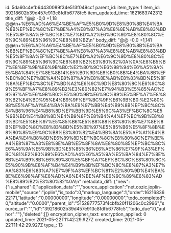 id: 5da60c4efb64430089f34e513f049ccf
parent_id: 
item_type: 1
item_id: 39218602b39d457e913c8fdfb6778fc5
item_updated_time: 1621683742312
title_diff: "@@ -0,0 +1,18 @@\\n+%E6%AD%A6%E4%BE%AF%E5%B0%9D%E8%B0%8B%E4%BA%8B%EF%BC%8C%E7%BE%A4%E8%87%A3%E8%8E%AB%E8%83%BD%E5%8F%8A%EF%BC%8C%E7%BD%A2%E6%9C%9D%E8%80%8C%E6%9C%89%E5%96%9C%E8%89%B2\\n"
body_diff: "@@ -0,0 +1,141 @@\\n+%E6%AD%A6%E4%BE%AF%E5%B0%9D%E8%B0%8B%E4%BA%8B%EF%BC%8C%E7%BE%A4%E8%87%A3%E8%8E%AB%E8%83%BD%E5%8F%8A%EF%BC%8C%E7%BD%A2%E6%9C%9D%E8%80%8C%E6%9C%89%E5%96%9C%E8%89%B2%E3%80%82%0A%0A%E8%B5%B7%E8%BF%9B%E6%9B%B0:%E2%80%9C%E6%98%94%E6%A5%9A%E5%BA%84%E7%8E%8B14%E5%B0%9D%E8%B0%8B%E4%BA%8B%EF%BC%8C%E7%BE%A4%E8%87%A3%E8%8E%AB%E8%83%BD%E5%8F%8A%EF%BC%8C%E7%BD%A2%E6%9C%9D%E8%80%8C%E6%9C%89%E5%BF%A7%E8%89%B2%E3%80%82%E7%94%B3%E5%85%AC%E9%97%AE%E6%9B%B0:%E5%90%9B%E6%9C%89%E5%BF%A7%E8%89%B2%E4%BD%95%E4%B9%9F%EF%BC%9F%E6%9B%B0:%E2%80%98%E5%AF%A1%E4%BA%BA%E9%97%BB%E4%B9%8B%EF%BC%8C%E4%B8%96%E4%B8%8D%E7%BB%9D%E5%9C%A3%EF%BC%8C%E5%9B%BD%E4%B8%8D%E4%B9%8F%E8%B4%A4%EF%BC%9B%E8%83%BD%E5%BE%97%E5%85%B6%E5%B8%88%E8%80%85%E7%8E%8B%EF%BC%8C%E8%83%BD%E5%BE%97%E5%85%B6%E5%8F%8B%E8%80%85%E9%9C%B8%E3%80%82%E4%BB%8A%E5%AF%A1%E4%BA%BA%E4%B8%8D%E6%89%8D%EF%BC%8C%E8%80%8C%E7%BE%A4%E8%87%A3%E8%8E%AB%E5%8F%8A%E8%80%85%EF%BC%8C%E6%A5%9A%E5%9B%BD%E5%85%B6%E6%AE%86%E7%9F%A3%EF%BC%81%E2%80%99%E6%AD%A4%E6%A5%9A%E5%BA%84%E7%8E%8B%E4%B9%8B%E6%89%80%E5%BF%A7%EF%BC%8C%E8%80%8C%E5%90%9B%E8%AF%B4%E4%B9%8B%EF%BC%8C%E8%87%A3%E7%AA%83%E6%83%A7%E7%9F%A3%EF%BC%81%E2%80%9D%E4%BA%8E%E6%98%AF%E6%AD%A6%E4%BE%AF%E6%9C%89%E6%83%AD%E8%89%B2%E3%80%82%0A\\n"
metadata_diff: {"new":{"is_shared":0,"application_data":"","source_application":"net.cozic.joplin-mobile","source":"joplin","is_todo":0,"markup_language":1,"order":1621683622171,"latitude":"0.00000000","longitude":"0.00000000","todo_completed":0,"altitude":"0.0000","parent_id":"51528777573f4cbfb20f11206c0c2996","source_url":"","id":"39218602b39d457e913c8fdfb6778fc5","todo_due":0,"author":""},"deleted":[]}
encryption_cipher_text: 
encryption_applied: 0
updated_time: 2021-05-22T11:42:29.927Z
created_time: 2021-05-22T11:42:29.927Z
type_: 13